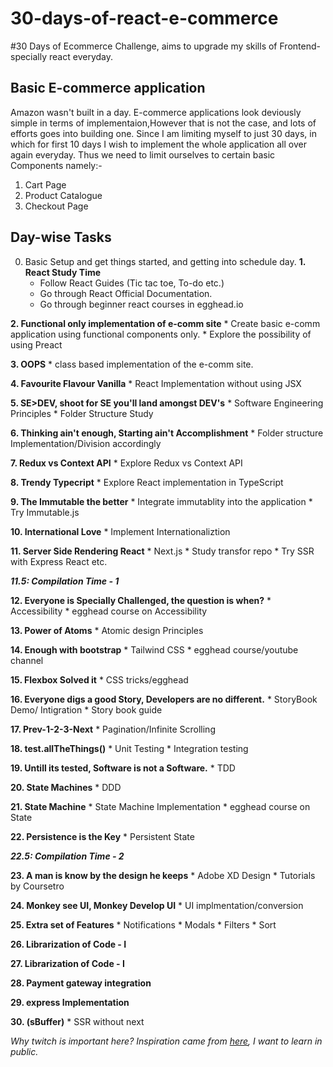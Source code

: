 # 30-days-of-react-e-commerce
#30 Days of Ecommerce Challenge, aims to upgrade my skills of Frontend-specially react everyday.

## Basic E-commerce application
Amazon wasn't built in a day.
E-commerce applications look deviously simple in terms of implementaion,However that is not the case, and lots of efforts goes into building one.
Since I am limiting myself to just 30 days, in which for first 10 days I wish to implement the whole application all over again everyday.
Thus we need to limit ourselves to certain basic Components namely:-
1. Cart Page
2. Product Catalogue
3. Checkout Page

## Day-wise Tasks
0. Basic Setup and get things started, and getting into schedule day.
**1. React Study Time**
    * Follow React Guides (Tic tac toe, To-do etc.)
    * Go through React Official Documentation.
    * Go through beginner react courses in egghead.io

**2. Functional only implementation of e-comm site**
    * Create basic e-comm application using functional components only.
    * Explore the possibility of using Preact

**3. OOPS**
    * class based implementation of the e-comm site.

**4. Favourite Flavour Vanilla**
    * React Implementation without using JSX

**5. SE>DEV, shoot for SE you'll land amongst DEV's**
    * Software Engineering Principles
    * Folder Structure Study

**6. Thinking ain't enough, Starting ain't Accomplishment**
    * Folder structure Implementation/Division accordingly

**7. Redux vs Context API**
    * Explore Redux vs Context API

**8. Trendy Typecript**
    * Explore React implementation in TypeScript

**9. The Immutable the better**
    * Integrate immutablity into the application
    * Try Immutable.js

**10. International Love**
    * Implement Internationaliztion  

**11. Server Side Rendering React**
    * Next.js
    * Study transfor repo
    * Try SSR with Express React etc.

***11.5: Compilation Time - 1***

**12. Everyone is Specially Challenged, the question is when?**
    * Accessibility
    * egghead course on Accessibility

**13. Power of Atoms**
    * Atomic design Principles

**14. Enough with bootstrap**
    * Tailwind CSS
    * egghead course/youtube channel

**15. Flexbox Solved it**
    * CSS tricks/egghead

**16. Everyone digs a good Story, Developers are no different.**
    * StoryBook Demo/ Intigration
    * Story book guide

**17. Prev-1-2-3-Next**
    * Pagination/Infinite Scrolling

**18. test.allTheThings()**
    * Unit Testing
    * Integration testing

**19. Untill its tested, Software is not a Software.**
    * TDD

**20. State Machines**
    * DDD

**21. State Machine**
    * State Machine Implementation
    * egghead course on State

**22. Persistence is the Key**
    * Persistent State

***_22.5: Compilation Time - 2_***

**23. A man is know by the design he keeps**
    * Adobe XD Design
    * Tutorials by Coursetro

**24. Monkey see UI, Monkey Develop UI**
    * UI implmentation/conversion

**25. Extra set of Features**
    * Notifications
    * Modals
    * Filters
    * Sort

**26. Librarization of Code - I**

**27. Librarization of Code - I**

**28. Payment gateway integration**

**29. express Implementation**

**30. (sBuffer)**
    * SSR without next


 
_Why twitch is important here? Inspiration came from [here](https://gist.github.com/sw-yx/9720bd4a30606ca3ffb8d407113c0fe5), I want to learn in public._
